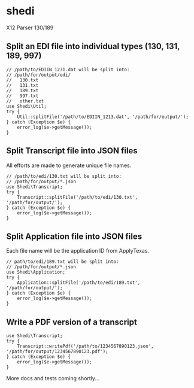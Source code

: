 # shedi
X12 Parser 130/189

## Split an EDI file into individual types (130, 131, 189, 997)
 
    // /path/to/EDIIN_1231.dat will be split into:
    // /path/for/output/edi/
    //   130.txt
    //   131.txt
    //   189.txt
    //   997.txt
    //   other.txt
    use Shedi\Util;
    try {
        Util::splitFile('/path/to/EDIIN_1213.dat', '/path/for/output/');
    } catch (Exception $e) {
        error_log($e->getMessage());
    }

## Split Transcript file into JSON files

All efforts are made to generate unique file names.

    // /path/to/edi/130.txt will be split into:
    // /path/for/output/*.json
    use Shedi\Transcript;
    try {
        Transcript::splitFile('/path/to/edi/130.txt', '/path/for/output/');
    } catch (Exception $e) {
        error_log($e->getMessage());
    }

## Split Application file into JSON files

Each file name will be the application ID from ApplyTexas.

    // path/to/edi/189.txt will be split into:
    // /path/for/output/*.json
    use Shedi\Application;
    try {
        Application::splitFile('/path/to/edi/189.txt', '/path/for/output/');
    } catch (Exception $e) {
        error_log($e->getMessage());
    }

## Write a PDF version of a transcript

    use Shedi\Transcript;
    try {
        Transcript::writePdf('/path/to/1234567890123.json', '/path/for/output/1234567890123.pdf');
    } catch (Exception $e) {
        error_log($e->getMessage());
    }

More docs and tests coming shortly...

